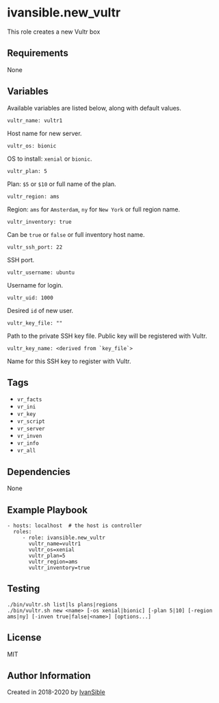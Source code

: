 # ivansible.new_vultr

This role creates a new Vultr box


## Requirements

None


## Variables

Available variables are listed below, along with default values.

    vultr_name: vultr1
Host name for new server.

    vultr_os: bionic
OS to install: `xenial` or `bionic`.

    vultr_plan: 5
Plan: `$5` or `$10` or full name of the plan.

    vultr_region: ams
Region: `ams` for `Amsterdam`, `ny` for `New York` or full region name.

    vultr_inventory: true
Can be `true` or `false` or full inventory host name.

    vultr_ssh_port: 22
SSH port.

    vultr_username: ubuntu
Username for login.

    vultr_uid: 1000
Desired `id` of new user.

    vultr_key_file: ""
Path to the private SSH key file. Public key will be registered with Vultr.

    vultr_key_name: <derived from `key_file`>
Name for this SSH key to register with Vultr.


## Tags

- `vr_facts`
- `vr_ini`
- `vr_key`
- `vr_script`
- `vr_server`
- `vr_inven`
- `vr_info`
- `vr_all`


## Dependencies

None


## Example Playbook

    - hosts: localhost  # the host is controller
      roles:
         - role: ivansible.new_vultr
           vultr_name=vultr1
           vultr_os=xenial
           vultr_plan=5
           vultr_region=ams
           vultr_inventory=true


## Testing

    ./bin/vultr.sh list|ls plans|regions
    ./bin/vultr.sh new <name> [-os xenial|bionic] [-plan 5|10] [-region ams|ny] [-inven true|false|<name>] [options...]


## License

MIT

## Author Information

Created in 2018-2020 by [IvanSible](https://github.com/ivansible)
